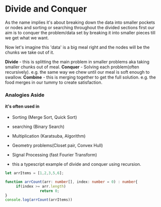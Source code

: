 # Divide and Conquer 

As the name implies it's about breaking down the data into smaller pockets or nodes and sorting or searching throughout the divided sections first our aim is to conquer the problem/data set by breaking it into smaller pieces till we get what we want.


Now let's imagine this 'data' is a big meal right and the nodes will be the chunks we take out of it.

**Divide** - this is splitting the main problem in smaller problems aka taking smaller chunks out of meal.
**Conquer** - Solving each problem(often recursively). e.g. the same way we chew until our meal is soft enough to swallow.
**Combine** - this is merging together to get the full solution. e.g. the food merges in our tummy to create satisfaction. 


### Analogies Aside 

#### it's often used in 

- Sorting (Merge Sort, Quick Sort)
- searching (Binary Search)
- Multiplication (Karatsuba, Algorithm)
- Geometry problems(Closet pair, Convex Hull)
- Signal Processing (fast Fourier Transform)




- this a typescript example of divide and conquer using recursion.
```ts 
let arrItems = [1,2,3,5,6];

function arrCount(arr: number[], index: number = 0) : number{
     if(index >= arr.length)
                return 0;
}
console.log(arrCount(arrItems))

```

